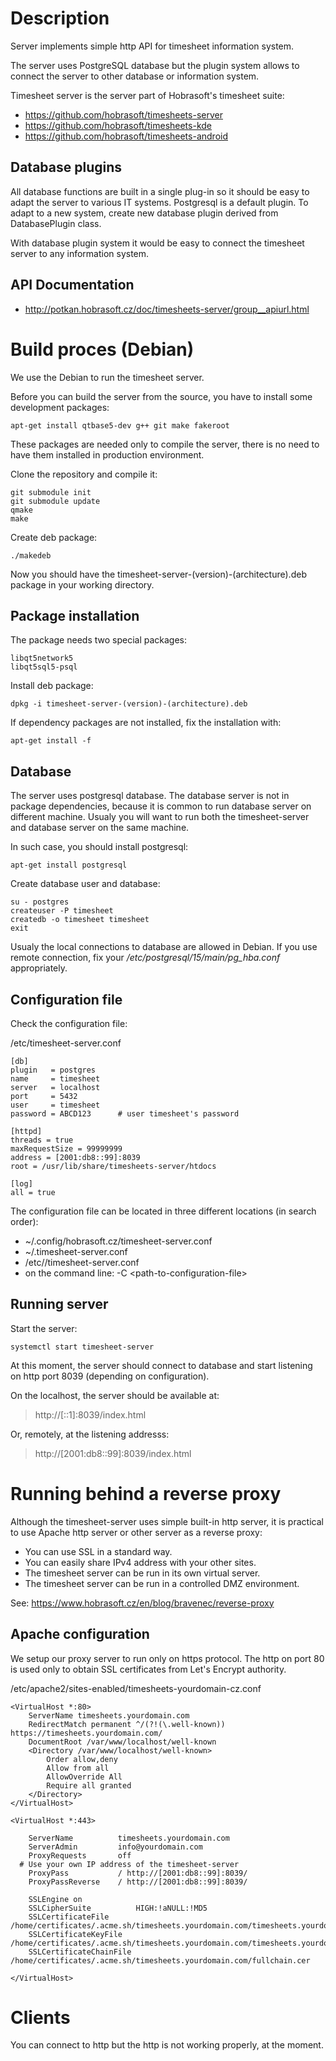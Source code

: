 # Description

Server implements simple http API for timesheet information system.

The server uses PostgreSQL database but the plugin system
allows to connect the server to other database or
information system.

Timesheet server is the server part of Hobrasoft's timesheet suite:

- https://github.com/hobrasoft/timesheets-server
- https://github.com/hobrasoft/timesheets-kde
- https://github.com/hobrasoft/timesheets-android

## Database plugins

All database functions are built in a single plug-in so
it should be easy to adapt the server to various IT 
systems. Postgresql is a default plugin. To adapt to a new
system, create new database plugin derived from DatabasePlugin class.

With database plugin system it would be easy to connect the
timesheet server to any information system.

## API Documentation

- http://potkan.hobrasoft.cz/doc/timesheets-server/group__apiurl.html



# Build proces (Debian)

We use the Debian to run the timesheet server.

Before you can build the server from the source, you have to install 
some development packages:

    apt-get install qtbase5-dev g++ git make fakeroot

These packages are needed only to compile the server, there is no
need to have them installed in production environment.


Clone the repository and compile it:

    git submodule init
    git submodule update
    qmake
    make

Create deb package:

    ./makedeb

Now you should have the timesheet-server-(version)-(architecture).deb package in your working directory.

## Package installation

The package needs two special packages:

    libqt5network5
    libqt5sql5-psql

Install deb package:

    dpkg -i timesheet-server-(version)-(architecture).deb

If dependency packages are not installed, fix the installation with:

    apt-get install -f

## Database

The server uses postgresql database. The database server is not in package dependencies, because
it is common to run database server on different machine. Usualy you will want to run both the
timesheet-server and database server on the same machine.

In such case, you should install postgresql:

    apt-get install postgresql

Create database user and database:

    su - postgres
    createuser -P timesheet
    createdb -o timesheet timesheet
    exit

Usualy the local connections to database are allowed in Debian. If you use remote connection,
fix your */etc/postgresql/15/main/pg_hba.conf* appropriately.


## Configuration file

Check the configuration file:

/etc/timesheet-server.conf

    [db]
    plugin   = postgres
    name     = timesheet
    server   = localhost
    port     = 5432
    user     = timesheet
    password = ABCD123      # user timesheet's password

    [httpd]
    threads = true
    maxRequestSize = 99999999
    address = [2001:db8::99]:8039
    root = /usr/lib/share/timesheets-server/htdocs

    [log]
    all = true

The configuration file can be located in three different locations (in search order):
- ~/.config/hobrasoft.cz/timesheet-server.conf
- ~/.timesheet-server.conf
- /etc//timesheet-server.conf
- on the command line: -C &lt;path-to-configuration-file&gt;


## Running server

Start the server:

    systemctl start timesheet-server

At this moment, the server should connect to database and start listening on
http port 8039 (depending on configuration).

On the localhost, the server should be available at:

> http://[::1]:8039/index.html


Or, remotely, at the listening addresss:

> http://[2001:db8::99]:8039/index.html


# Running behind a reverse proxy

Although the timesheet-server uses simple built-in http server, it is
practical to use Apache http server or other server as a reverse proxy:

- You can use SSL in a standard way.
- You can easily share IPv4 address with your other sites.
- The timesheet server can be run in its own virtual server.
- The timesheet server can be run in a controlled DMZ environment.

See:
https://www.hobrasoft.cz/en/blog/bravenec/reverse-proxy

## Apache configuration

We setup our proxy server to run only on https protocol. The http on port 80
is used only to obtain SSL certificates from Let's Encrypt authority.

/etc/apache2/sites-enabled/timesheets-yourdomain-cz.conf

    <VirtualHost *:80>
        ServerName timesheets.yourdomain.com
        RedirectMatch permanent ^/(?!(\.well-known)) https://timesheets.yourdomain.com/
        DocumentRoot /var/www/localhost/well-known
        <Directory /var/www/localhost/well-known>
            Order allow,deny
            Allow from all
            AllowOverride All
            Require all granted
        </Directory>
    </VirtualHost>

    <VirtualHost *:443>

        ServerName          timesheets.yourdomain.com
        ServerAdmin         info@yourdomain.com
        ProxyRequests       off
      # Use your own IP address of the timesheet-server
        ProxyPass           / http://[2001:db8::99]:8039/
        ProxyPassReverse    / http://[2001:db8::99]:8039/

        SSLEngine on
        SSLCipherSuite          HIGH:!aNULL:!MD5
        SSLCertificateFile      /home/certificates/.acme.sh/timesheets.yourdomain.com/timesheets.yourdomain.com.cer
        SSLCertificateKeyFile   /home/certificates/.acme.sh/timesheets.yourdomain.com/timesheets.yourdomain.com.key
        SSLCertificateChainFile /home/certificates/.acme.sh/timesheets.yourdomain.com/fullchain.cer

    </VirtualHost>

# Clients

You can connect to http but the http is not working properly, at the moment. 


